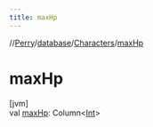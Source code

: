 ```yaml
---
title: maxHp
---
```

//[Perry](../../../index.html)/[database](../index.html)/[Characters](index.html)/[maxHp](max-hp.html)



# maxHp



[jvm]\
val [maxHp](max-hp.html): Column&lt;[Int](https://kotlinlang.org/api/latest/jvm/stdlib/kotlin/-int/index.html)&gt;





